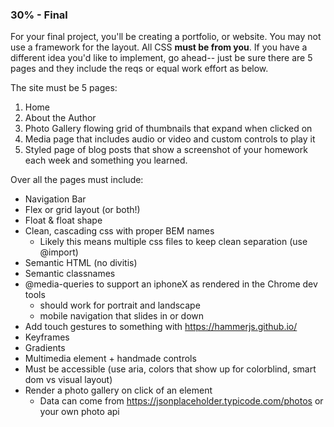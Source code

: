 ### 30% - Final
For your final project, you'll be creating a portfolio, or website. You may not use a framework for the layout. 
All CSS **must be from you**. If you have a different idea you'd like to implement, go ahead-- just be sure there are
5 pages and they include the reqs or equal work effort as below.

The site must be 5 pages:
 
1. Home
2. About the Author
3. Photo Gallery flowing grid of thumbnails that expand when clicked on
4. Media page that includes audio or video and custom controls to play it
5. Styled page of blog posts that show a screenshot of your homework each 
week and something you learned.

Over all the pages must include:

* Navigation Bar
* Flex or grid layout (or both!)
* Float & float shape
* Clean, cascading css with proper BEM names
    * Likely this means multiple css files to keep clean separation (use @import)
* Semantic HTML (no divitis)
* Semantic classnames
* @media-queries to support an iphoneX as rendered in the Chrome dev tools
    * should work for portrait and landscape
    * mobile navigation that slides in or down
* Add touch gestures to something with https://hammerjs.github.io/
* Keyframes
* Gradients
* Multimedia element + handmade controls
* Must be accessible (use aria, colors that show up for colorblind, smart dom vs visual layout)
* Render a photo gallery on click of an element         
    * Data can come from https://jsonplaceholder.typicode.com/photos or your own photo api
    
